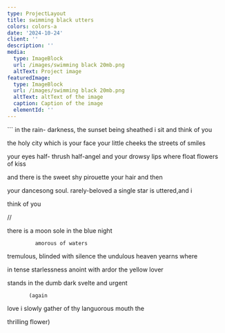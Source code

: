 ```yaml
---
type: ProjectLayout
title: swimming black utters
colors: colors-a
date: '2024-10-24'
client: ''
description: ''
media:
  type: ImageBlock
  url: /images/swimming black 20mb.png
  altText: Project image
featuredImage:
  type: ImageBlock
  url: /images/swimming black 20mb.png
  altText: altText of the image
  caption: Caption of the image
  elementId: ''
---
```

<div style="text-align: left">```
in the rain-
darkness,        the sunset
being sheathed i sit and
think of you

the holy
city which is your face
your little cheeks the streets
of smiles

your eyes half-
thrush
half-angel and your drowsy
lips where float flowers of kiss

and
there is the sweet shy pirouette
your hair
and then

your dancesong
soul.      rarely-beloved
a single star is
uttered,and i

think
           of you

//

there is a 
moon sole 
in the blue 
night 

             amorous of waters 
tremulous, 
blinded with silence the 
undulous heaven yearns where 

in tense starlessness 
anoint with ardor 
the yellow lover 

stands in the dumb dark 
svelte 
and 
urgent 

           (again 
love i slowly 
gather 
of thy languorous mouth the 

thrilling 
flower)
```</div>

